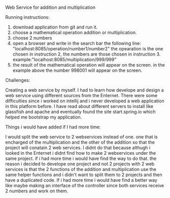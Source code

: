 Web Service for addition and multiplication

Running instructions:
1. download application from git and run it.
2. choose a mathematical operation addition or multiplication.
3. choose 2 numbers
4. open a browser and write in the search bar the following line: "localhost:8085/operation/number1/number2"
the opearation is the one chosen in instruction 2, the numbers are those chosen in instruction 3.
example:"localhost:8085/multiplication/999/999"
5. the result of the mathematical operation will appear on the screen. in the example above the number 998001 will appear on the screen.

Challenges:

Creating a web service by myself.
I had to learn how develope and design a web service using different sources from the Enternet.
There were some difficulties since i worked on intellij and i never developed a web application in this platform before.
I have read about different servers to install like glassfish and apache and eventually found the site  start.spring.io 
which helped me bootstrap my application.

Things i would have added if I had more time:

I would split the web service to 2 webservices instead of one.
one that is encharged of the multiplication and the other of the addition so that the project will conatain 2 web services.
I didnt do that because althugh i looked in the Enternet i didnt find how to make 2 webservices under the same project. 
if i had more time i would have find the way to do that. 
the reason i decided to develope one project and not 2 projects with 2 web services is that the 2 functions of the addition and
multiplication use the same helper functions and i didn't want to split them to 2 projects and then have a duplicated code.
If i had more time i would have find a better way like maybe making an interface of the controller since both services
receive 2 numbers and work on them.   

  
